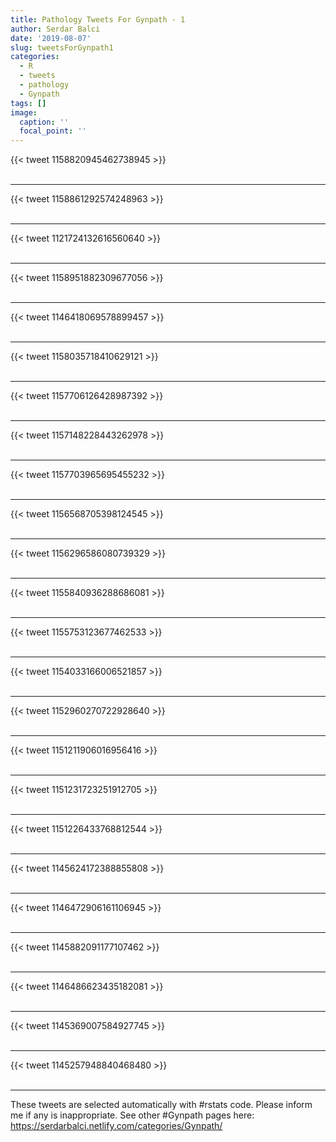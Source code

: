 ```yaml
---
title: Pathology Tweets For Gynpath - 1
author: Serdar Balci
date: '2019-08-07'
slug: tweetsForGynpath1
categories:
  - R
  - tweets
  - pathology
  - Gynpath
tags: []
image:
  caption: ''
  focal_point: ''
---
```



{{< tweet 1158820945462738945 >}}
<br>
<br>
<hr>
{{< tweet 1158861292574248963 >}}
<br>
<br>
<hr>
{{< tweet 1121724132616560640 >}}
<br>
<br>
<hr>
{{< tweet 1158951882309677056 >}}
<br>
<br>
<hr>
{{< tweet 1146418069578899457 >}}
<br>
<br>
<hr>
{{< tweet 1158035718410629121 >}}
<br>
<br>
<hr>
{{< tweet 1157706126428987392 >}}
<br>
<br>
<hr>
{{< tweet 1157148228443262978 >}}
<br>
<br>
<hr>
{{< tweet 1157703965695455232 >}}
<br>
<br>
<hr>
{{< tweet 1156568705398124545 >}}
<br>
<br>
<hr>
{{< tweet 1156296586080739329 >}}
<br>
<br>
<hr>
{{< tweet 1155840936288686081 >}}
<br>
<br>
<hr>
{{< tweet 1155753123677462533 >}}
<br>
<br>
<hr>
{{< tweet 1154033166006521857 >}}
<br>
<br>
<hr>
{{< tweet 1152960270722928640 >}}
<br>
<br>
<hr>
{{< tweet 1151211906016956416 >}}
<br>
<br>
<hr>
{{< tweet 1151231723251912705 >}}
<br>
<br>
<hr>
{{< tweet 1151226433768812544 >}}
<br>
<br>
<hr>
{{< tweet 1145624172388855808 >}}
<br>
<br>
<hr>
{{< tweet 1146472906161106945 >}}
<br>
<br>
<hr>
{{< tweet 1145882091177107462 >}}
<br>
<br>
<hr>
{{< tweet 1146486623435182081 >}}
<br>
<br>
<hr>
{{< tweet 1145369007584927745 >}}
<br>
<br>
<hr>
{{< tweet 1145257948840468480 >}}
<br>
<br>
<hr>


These tweets are selected automatically with #rstats code. Please inform me if any is inappropriate.
See other #Gynpath pages here: https://serdarbalci.netlify.com/categories/Gynpath/
